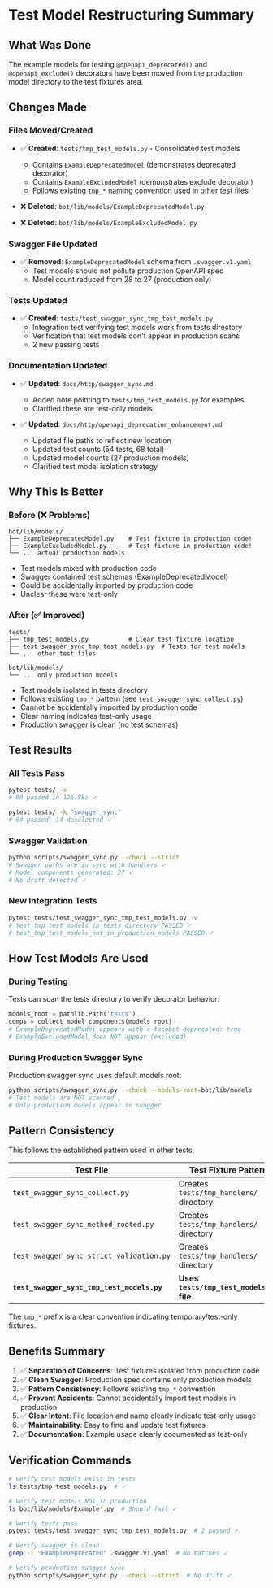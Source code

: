 # Test Model Restructuring Summary

## What Was Done

The example models for testing `@openapi_deprecated()` and `@openapi_exclude()` decorators have been moved from the production model directory to the test fixtures area.

## Changes Made

### Files Moved/Created

- ✅ **Created**: `tests/tmp_test_models.py` - Consolidated test models
  - Contains `ExampleDeprecatedModel` (demonstrates deprecated decorator)
  - Contains `ExampleExcludedModel` (demonstrates exclude decorator)
  - Follows existing `tmp_*` naming convention used in other test files

- ❌ **Deleted**: `bot/lib/models/ExampleDeprecatedModel.py`
- ❌ **Deleted**: `bot/lib/models/ExampleExcludedModel.py`

### Swagger File Updated

- ✅ **Removed**: `ExampleDeprecatedModel` schema from `.swagger.v1.yaml`
  - Test models should not pollute production OpenAPI spec
  - Model count reduced from 28 to 27 (production only)

### Tests Updated

- ✅ **Created**: `tests/test_swagger_sync_tmp_test_models.py`
  - Integration test verifying test models work from tests directory
  - Verification that test models don't appear in production scans
  - 2 new passing tests

### Documentation Updated

- ✅ **Updated**: `docs/http/swagger_sync.md`
  - Added note pointing to `tests/tmp_test_models.py` for examples
  - Clarified these are test-only models

- ✅ **Updated**: `docs/http/openapi_deprecation_enhancement.md`
  - Updated file paths to reflect new location
  - Updated test counts (54 tests, 68 total)
  - Updated model counts (27 production models)
  - Clarified test model isolation strategy

## Why This Is Better

### Before (❌ Problems)

``` text
bot/lib/models/
├── ExampleDeprecatedModel.py    # Test fixture in production code!
├── ExampleExcludedModel.py      # Test fixture in production code!
└── ... actual production models
```

- Test models mixed with production code
- Swagger contained test schemas (ExampleDeprecatedModel)
- Could be accidentally imported by production code
- Unclear these were test-only

### After (✅ Improved)

``` text
tests/
├── tmp_test_models.py           # Clear test fixture location
├── test_swagger_sync_tmp_test_models.py  # Tests for test models
└── ... other test files

bot/lib/models/
└── ... only production models
```

- Test models isolated in tests directory
- Follows existing `tmp_*` pattern (see `test_swagger_sync_collect.py`)
- Cannot be accidentally imported by production code
- Clear naming indicates test-only usage
- Production swagger is clean (no test schemas)

## Test Results

### All Tests Pass

```bash
pytest tests/ -x
# 68 passed in 126.88s ✓

pytest tests/ -k "swagger_sync"
# 54 passed, 14 deselected ✓
```

### Swagger Validation

```bash
python scripts/swagger_sync.py --check --strict
# Swagger paths are in sync with handlers ✓
# Model components generated: 27 ✓
# No drift detected ✓
```

### New Integration Tests

```bash
pytest tests/test_swagger_sync_tmp_test_models.py -v
# test_tmp_test_models_in_tests_directory PASSED ✓
# test_tmp_test_models_not_in_production_models PASSED ✓
```

## How Test Models Are Used

### During Testing

Tests can scan the tests directory to verify decorator behavior:

```python
models_root = pathlib.Path('tests')
comps = collect_model_components(models_root)
# ExampleDeprecatedModel appears with x-tacobot-deprecated: true
# ExampleExcludedModel does NOT appear (excluded)
```

### During Production Swagger Sync

Production swagger sync uses default models root:

```bash
python scripts/swagger_sync.py --check --models-root=bot/lib/models
# Test models are NOT scanned
# Only production models appear in swagger
```

## Pattern Consistency

This follows the established pattern used in other tests:

| Test File | Test Fixture Pattern |
|-----------|---------------------|
| `test_swagger_sync_collect.py` | Creates `tests/tmp_handlers/` directory |
| `test_swagger_sync_method_rooted.py` | Creates `tests/tmp_handlers/` directory |
| `test_swagger_sync_strict_validation.py` | Creates `tests/tmp_handlers/` directory |
| **`test_swagger_sync_tmp_test_models.py`** | **Uses `tests/tmp_test_models.py` file** |

The `tmp_*` prefix is a clear convention indicating temporary/test-only fixtures.

## Benefits Summary

1. ✅ **Separation of Concerns**: Test fixtures isolated from production code
2. ✅ **Clean Swagger**: Production spec contains only production models
3. ✅ **Pattern Consistency**: Follows existing `tmp_*` convention
4. ✅ **Prevent Accidents**: Cannot accidentally import test models in production
5. ✅ **Clear Intent**: File location and name clearly indicate test-only usage
6. ✅ **Maintainability**: Easy to find and update test fixtures
7. ✅ **Documentation**: Example usage clearly documented as test-only

## Verification Commands

```bash
# Verify test models exist in tests
ls tests/tmp_test_models.py  # ✓

# Verify test models NOT in production
ls bot/lib/models/Example*.py  # Should fail ✓

# Verify tests pass
pytest tests/test_swagger_sync_tmp_test_models.py  # 2 passed ✓

# Verify swagger is clean
grep -i "ExampleDeprecated" .swagger.v1.yaml  # No matches ✓

# Verify production swagger sync
python scripts/swagger_sync.py --check --strict  # No drift ✓
```
